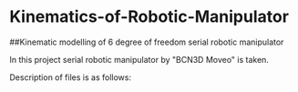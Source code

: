 # Kinematics-of-Robotic-Manipulator
##Kinematic modelling of 6 degree of freedom serial robotic manipulator

In this project serial robotic manipulator by "BCN3D Moveo" is taken.

Description of files is as follows:
